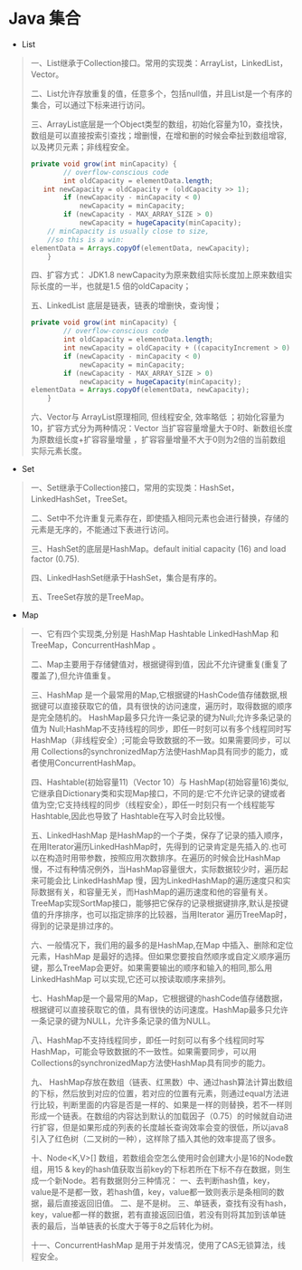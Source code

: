 # Java 集合

- List 
> 一、List继承于Collection接口。常用的实现类：ArrayList，LinkedList，Vector。
>
> 二、List允许存放重复的值，任意多个，包括null值，并且List是一个有序的集合，可以通过下标来进行访问。
>
> 三、ArrayList底层是一个Object类型的数组，初始化容量为10，查找快，数组是可以直接按索引查找；增删慢，在增和删的时候会牵扯到数组增容, 以及拷贝元素；非线程安全。
>
> ```java
> private void grow(int minCapacity) { 
>         // overflow-conscious code
>         int oldCapacity = elementData.length;
>    int newCapacity = oldCapacity + (oldCapacity >> 1);
>         if (newCapacity - minCapacity < 0)
>             newCapacity = minCapacity;
>         if (newCapacity - MAX_ARRAY_SIZE > 0)
>             newCapacity = hugeCapacity(minCapacity);
>     // minCapacity is usually close to size, 
>     //so this is a win:
> elementData = Arrays.copyOf(elementData, newCapacity);
>     }
> ```
>
> 四、扩容方式： JDK1.8  newCapacity为原来数组实际长度加上原来数组实际长度的一半，也就是1.5 倍的oldCapacity；
>
> 五、LinkedList 底层是链表，链表的增删快，查询慢；
>
> ```java
> private void grow(int minCapacity) {
>         // overflow-conscious code
>         int oldCapacity = elementData.length;
>         int newCapacity = oldCapacity + ((capacityIncrement > 0) ?                  capacityIncrement : oldCapacity);
>         if (newCapacity - minCapacity < 0)
>             newCapacity = minCapacity;
>         if (newCapacity - MAX_ARRAY_SIZE > 0)
>             newCapacity = hugeCapacity(minCapacity);
> elementData = Arrays.copyOf(elementData, newCapacity);
>     }
> ```
>
> 六、Vector与 ArrayList原理相同, 但线程安全, 效率略低 ；初始化容量为10，扩容方式分为两种情况：Vector 当扩容容量增量大于0时、新数组长度为原数组长度+扩容容量增量 ，扩容容量增量不大于0则为2倍的当前数组实际元素长度。


- Set 

> 一、Set继承于Collection接口，常用的实现类：HashSet，LinkedHashSet，TreeSet。
>
> 二、Set中不允许重复元素存在，即使插入相同元素也会进行替换，存储的元素是无序的，不能通过下表进行访问。
>
> 三、HashSet的底层是HashMap。default initial capacity (16) and load factor (0.75).
>
> 四、LinkedHashSet继承于HashSet，集合是有序的。
>
> 五、TreeSet存放的是TreeMap。


- Map

> 一、它有四个实现类,分别是 HashMap Hashtable LinkedHashMap 和TreeMap，ConcurrentHashMap 。
>
> 二、Map主要用于存储健值对，根据键得到值，因此不允许键重复(重复了覆盖了),但允许值重复。
>
> 三、HashMap 是一个最常用的Map,它根据键的HashCode值存储数据,根据键可以直接获取它的值，具有很快的访问速度，遍历时，取得数据的顺序是完全随机的。 HashMap最多只允许一条记录的键为Null;允许多条记录的值为 Null;HashMap不支持线程的同步，即任一时刻可以有多个线程同时写HashMap（非线程安全）;可能会导致数据的不一致。如果需要同步，可以用 Collections的synchronizedMap方法使HashMap具有同步的能力，或者使用ConcurrentHashMap。
>
> 四、Hashtable(初始容量11)（Vector 10）与 HashMap(初始容量16)类似,它继承自Dictionary类和实现Map接口，不同的是:它不允许记录的键或者值为空;它支持线程的同步（线程安全），即任一时刻只有一个线程能写Hashtable,因此也导致了 Hashtable在写入时会比较慢。
>
> 五、LinkedHashMap 是HashMap的一个子类，保存了记录的插入顺序，在用Iterator遍历LinkedHashMap时，先得到的记录肯定是先插入的.也可以在构造时用带参数，按照应用次数排序。在遍历的时候会比HashMap慢，不过有种情况例外，当HashMap容量很大，实际数据较少时，遍历起来可能会比 LinkedHashMap 慢，因为LinkedHashMap的遍历速度只和实际数据有关，和容量无关，而HashMap的遍历速度和他的容量有关。TreeMap实现SortMap接口，能够把它保存的记录根据键排序,默认是按键值的升序排序，也可以指定排序的比较器，当用Iterator 遍历TreeMap时，得到的记录是排过序的。
>
> 六、一般情况下，我们用的最多的是HashMap,在Map 中插入、删除和定位元素，HashMap 是最好的选择。但如果您要按自然顺序或自定义顺序遍历键，那么TreeMap会更好。如果需要输出的顺序和输入的相同,那么用LinkedHashMap 可以实现,它还可以按读取顺序来排列。
>
> 七、HashMap是一个最常用的Map，它根据键的hashCode值存储数据，根据键可以直接获取它的值，具有很快的访问速度。HashMap最多只允许一条记录的键为NULL，允许多条记录的值为NULL。
>
> 八、HashMap不支持线程同步，即任一时刻可以有多个线程同时写HashMap，可能会导致数据的不一致性。如果需要同步，可以用Collections的synchronizedMap方法使HashMap具有同步的能力。
>
> 九、 HashMap存放在数组（链表、红黑数）中、通过hash算法计算出数组的下标，然后放到对应的位置，若对应的位置有元素，则通过equal方法进行比较，判断里面的内容是否是一样的、如果是一样的则替换，若不一样则形成一个链表。在数组的内容达到默认的加载因子（0.75）的时候就自动进行扩容，但是如果形成的列表的长度越长查询效率会变的很低，所以java8引入了红色树（二叉树的一种），这样除了插入其他的效率提高了很多。
>
> 十、Node<K,V>[] 数组，若数组会空怎么使用时会创建大小是16的Node数组，用15 & key的hash值获取当前key的下标若所在下标不存在数据，则生成一个新Node。若有数据则分三种情况：
> 一、去判断hash值，key，value是不是都一致，若hash值，key，value都一致则表示是条相同的数据，最后直接返回旧值。
> 二、是不是树。
> 三、单链表，查找有没有hash，key，value都一样的数据，若有直接返回旧值，若没有则将其加到该单链表的最后，当单链表的长度大于等于8之后转化为树。
>
> 十一、ConcurrentHashMap 是用于并发情况，使用了CAS无锁算法，线程安全。

